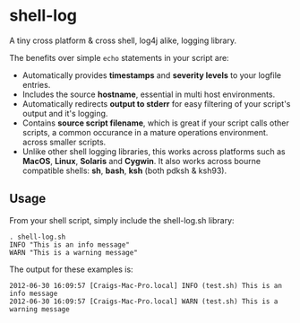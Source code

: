 shell-log
=========

A tiny cross platform & cross shell, log4j alike, logging library.

The benefits over simple `echo` statements in your script are:

-   Automatically provides **timestamps** and **severity levels** to your logfile
    entries.
-   Includes the source **hostname**, essential in multi host environments.
-   Automatically redirects **output to stderr** for easy filtering of your
    script's output and it's logging.
-   Contains **source script filename**, which is great if your script calls other
    scripts, a common occurance in a mature operations environment.
    across smaller scripts.
-   Unlike other shell logging libraries, this works across platforms such as
    **MacOS**, **Linux**, **Solaris** and **Cygwin**. It also works across bourne compatible
    shells: **sh**, **bash**, **ksh** (both pdksh & ksh93).

Usage
-----

From your shell script, simply include the shell-log.sh library:

    . shell-log.sh
    INFO "This is an info message"
    WARN "This is a warning message"

The output for these examples is:

    2012-06-30 16:09:57 [Craigs-Mac-Pro.local] INFO (test.sh) This is an info message
    2012-06-30 16:09:57 [Craigs-Mac-Pro.local] WARN (test.sh) This is a warning message

